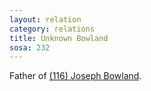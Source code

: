 ```yaml
---
layout: relation
category: relations
title: Unknown Bowland
sosa: 232
---
```


Father of [(116) Joseph Bowland](/116-joseph-bowland/).
